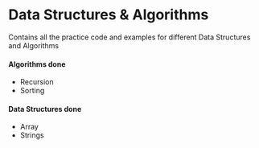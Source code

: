 # Data Structures & Algorithms
Contains all the practice code and examples for different Data Structures and Algorithms

#### Algorithms done

* Recursion
* Sorting

#### Data Structures done

* Array
* Strings

